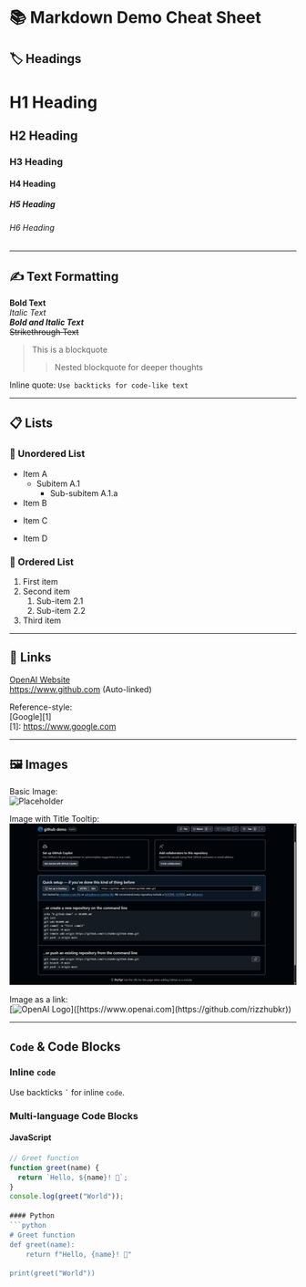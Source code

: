 # 📚 Markdown Demo Cheat Sheet

## 🏷️ Headings

# H1 Heading
## H2 Heading
### H3 Heading
#### H4 Heading
##### H5 Heading
###### H6 Heading

---

## ✍️ Text Formatting

**Bold Text**  
*Italic Text*  
***Bold and Italic Text***  
~~Strikethrough Text~~  

> This is a blockquote  
>> Nested blockquote for deeper thoughts

Inline quote: `Use backticks for code-like text`

---

## 📋 Lists

### 🔸 Unordered List
- Item A
  - Subitem A.1
    - Sub-subitem A.1.a
- Item B
* Item C
+ Item D

### 🔢 Ordered List
1. First item
2. Second item
   1. Sub-item 2.1
   2. Sub-item 2.2
3. Third item

---

## 🔗 Links

[OpenAI Website](https://www.openai.com)  
<https://www.github.com> (Auto-linked)

Reference-style:  
[Google][1]  
[1]: https://www.google.com

---

## 🖼️ Images

Basic Image:  
![Placeholder](https://via.placeholder.com/150)

Image with Title Tooltip:  
![GitHub Demo](https://github.com/rizzhubkr/github-demo/blob/main/demo.png "Demo Image")

Image as a link:  
[![OpenAI Logo]([https://via.placeholder.com/100](https://media.discordapp.net/attachments/1230712447300669522/1396821894522470441/5A557332-2C11-4564-8658-A016B646BD80.jpg?ex=687f7b43&is=687e29c3&hm=ba3ead3c6f67cb413114c3757e974feabf89d450d9e2a378c53166df46ef8e87&=&format=webp&width=239&height=438))]([https://www.openai.com](https://github.com/rizzhubkr))

---

## `Code` & Code Blocks

### Inline `code`

Use backticks `` ` `` for inline `code`.

### Multi-language Code Blocks

#### JavaScript
```js
// Greet function
function greet(name) {
  return `Hello, ${name}! 👋`;
}
console.log(greet("World"));

#### Python
```python
# Greet function
def greet(name):
    return f"Hello, {name}! 👋"

print(greet("World"))

